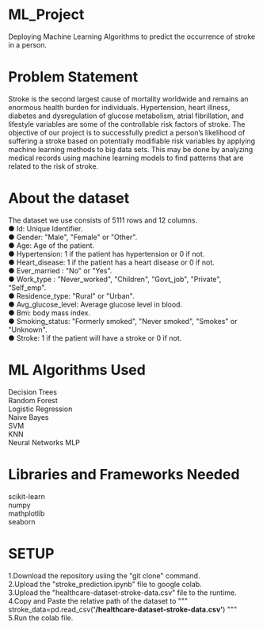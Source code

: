 # ML_Project
Deploying Machine Learning Algorithms to predict the occurrence of stroke in a person.

# Problem Statement
Stroke is the second largest cause of mortality worldwide and remains an enormous health burden for individuals. Hypertension, heart illness, diabetes and dysregulation of glucose metabolism, atrial fibrillation, and lifestyle variables are some of the controllable risk factors of stroke. The objective of our project is to successfully predict a person’s likelihood of suffering a stroke based on potentially modifiable risk variables by applying machine learning methods to big data sets. This may be done by analyzing medical records using machine learning models to find patterns that are related to the risk of stroke. 

# About the dataset
The dataset we use consists of 5111 rows and 12 columns. <br> 
● Id: Unique Identifier. <br> 
● Gender: "Male", "Female" or "Other".<br> 
● Age: Age of the patient.<br> 
● Hypertension: 1 if the patient has hypertension or 0 if not.<br> 
● Heart_disease: 1 if the patient has a heart disease or 0 if not.<br>  ● Ever_married : "No" or "Yes". <br> 
● Work_type : "Never_worked", "Children", "Govt_job", "Private", “Self_emp".<br> 
● Residence_type: "Rural" or "Urban". <br> 
● Avg_glucose_level: Average glucose level in blood. <br> 
● Bmi: body mass index. <br> 
● Smoking_status: "Formerly smoked", "Never smoked", "Smokes" or "Unknown". <br> 
● Stroke: 1 if the patient will have a stroke or 0 if not. 

# ML Algorithms Used
Decision Trees <br> 
Random Forest <br> 
Logistic Regression <br> 
Naive Bayes <br> 
SVM <br> 
KNN <br> 
Neural Networks MLP 

# Libraries and Frameworks Needed
scikit-learn <br> 
numpy <br>
mathplotlib <br> 
seaborn 

# SETUP
1.Download the repository usiing the "git clone" command.<br> 
2.Upload the "stroke_prediction.ipynb" file to google colab.<br> 
3.Upload the "healthcare-dataset-stroke-data.csv" file to the runtime.<br>
4.Copy and Paste the relative path of the dataset to """ stroke_data=pd.read_csv(**'/healthcare-dataset-stroke-data.csv'**) """ <br>
5.Run the colab file.
